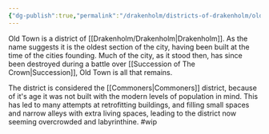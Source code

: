 ```yaml
---
{"dg-publish":true,"permalink":"/drakenholm/districts-of-drakenholm/old-town/"}
---
```


Old Town is a district of [[Drakenholm/Drakenholm\|Drakenholm]]. As the name suggests it is the oldest section of the city, having been built at the time of the cities founding. Much of the city, as it stood then, has since been destroyed during a battle over [[Succession of The Crown\|Succession]], Old Town is all that remains. 

The district is considered the [[Commoners\|Commoners]] district, because of it's age it was not built with the modern levels of population in mind. This has led to many attempts at retrofitting buildings, and filling small spaces and narrow alleys with extra living spaces, leading to the district now seeming overcrowded and labyrinthine.
#wip